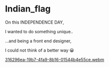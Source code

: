 # Indian_flag

On this INDEPENDENCE DAY, 

  I wanted to do something unique..
  
  ...and being a front end designer,
  
   I could not think of a better way 😀
   
[316296ea-19b7-4fa9-8b16-01544b4e55ce.webm](https://user-images.githubusercontent.com/87329654/212488373-e98ec841-6a53-42f7-9d35-72c171f28a0b.webm)
